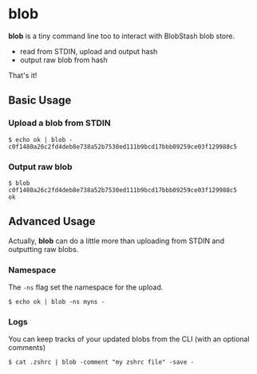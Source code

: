 # blob

**blob** is a tiny command line too to interact with BlobStash blob store.

 - read from STDIN, upload and output hash
 - output raw blob from hash

 That's it!

## Basic Usage

### Upload a blob from STDIN

```shell
$ echo ok | blob -
c0f1480a26c2fd4deb8e738a52b7530ed111b9bcd17bbb09259ce03f129988c5
```

### Output raw blob

```shell
$ blob c0f1480a26c2fd4deb8e738a52b7530ed111b9bcd17bbb09259ce03f129988c5
ok
```

## Advanced Usage

Actually, **blob** can do a little more than uploading from STDIN and outputting raw blobs.

### Namespace

The `-ns` flag set the namespace for the upload.

```shell
$ echo ok | blob -ns myns -
```

### Logs

You can keep tracks of your updated blobs from the CLI (with an optional comments)

```shell
$ cat .zshrc | blob -comment "my zshrc file" -save -
```

